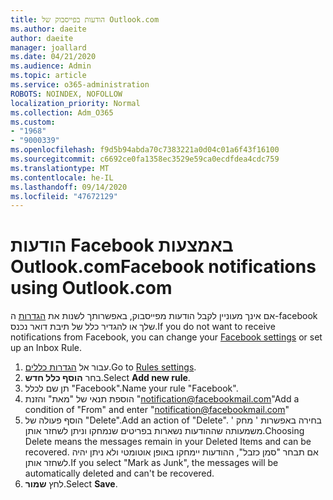 ```yaml
---
title: הודעות בפייסבוק של Outlook.com
ms.author: daeite
author: daeite
manager: joallard
ms.date: 04/21/2020
ms.audience: Admin
ms.topic: article
ms.service: o365-administration
ROBOTS: NOINDEX, NOFOLLOW
localization_priority: Normal
ms.collection: Adm_O365
ms.custom:
- "1968"
- "9000339"
ms.openlocfilehash: f9d5b94abda70c7383221a0d04c01a6f43f16100
ms.sourcegitcommit: c6692ce0fa1358ec3529e59ca0ecdfdea4cdc759
ms.translationtype: MT
ms.contentlocale: he-IL
ms.lasthandoff: 09/14/2020
ms.locfileid: "47672129"
---
```

# <a name="facebook-notifications-using-outlookcom"></a><span data-ttu-id="6633c-102">הודעות Facebook באמצעות Outlook.com</span><span class="sxs-lookup"><span data-stu-id="6633c-102">Facebook notifications using Outlook.com</span></span>

<span data-ttu-id="6633c-103">אם אינך מעוניין לקבל הודעות מפייסבוק, באפשרותך לשנות את [הגדרות](https://aka.ms/facebook-notifications-settings) ה-facebook שלך או להגדיר כלל של תיבת דואר נכנס.</span><span class="sxs-lookup"><span data-stu-id="6633c-103">If you do not want to receive notifications from Facebook, you can change your [Facebook settings](https://aka.ms/facebook-notifications-settings) or set up an Inbox Rule.</span></span>

1. <span data-ttu-id="6633c-104">עבור אל [הגדרות כללים](https://outlook.live.com/mail/options/mail/rules/inboxRules).</span><span class="sxs-lookup"><span data-stu-id="6633c-104">Go to [Rules settings](https://outlook.live.com/mail/options/mail/rules/inboxRules).</span></span>
1. <span data-ttu-id="6633c-105">בחר **הוסף כלל חדש**.</span><span class="sxs-lookup"><span data-stu-id="6633c-105">Select **Add new rule**.</span></span>
1. <span data-ttu-id="6633c-106">תן שם לכלל "Facebook".</span><span class="sxs-lookup"><span data-stu-id="6633c-106">Name your rule "Facebook".</span></span>
1. <span data-ttu-id="6633c-107">הוספת תנאי של "מאת" והזנת "notification@facebookmail.com"</span><span class="sxs-lookup"><span data-stu-id="6633c-107">Add a condition of "From" and enter "notification@facebookmail.com"</span></span>
1. <span data-ttu-id="6633c-108">הוסף פעולה של "Delete".</span><span class="sxs-lookup"><span data-stu-id="6633c-108">Add an action of "Delete".</span></span> <span data-ttu-id="6633c-109">בחירה באפשרות ' מחק ' משמעותה שההודעות נשארות בפריטים שנמחקו וניתן לשחזר אותן.</span><span class="sxs-lookup"><span data-stu-id="6633c-109">Choosing Delete means the messages remain in your Deleted Items and can be recovered.</span></span> <span data-ttu-id="6633c-110">אם תבחר "סמן כזבל", ההודעות יימחקו באופן אוטומטי ולא ניתן יהיה לשחזר אותן.</span><span class="sxs-lookup"><span data-stu-id="6633c-110">If you select "Mark as Junk", the messages will be automatically deleted and can't be recovered.</span></span>
1. <span data-ttu-id="6633c-111">לחץ **שמור**.</span><span class="sxs-lookup"><span data-stu-id="6633c-111">Select **Save**.</span></span>
